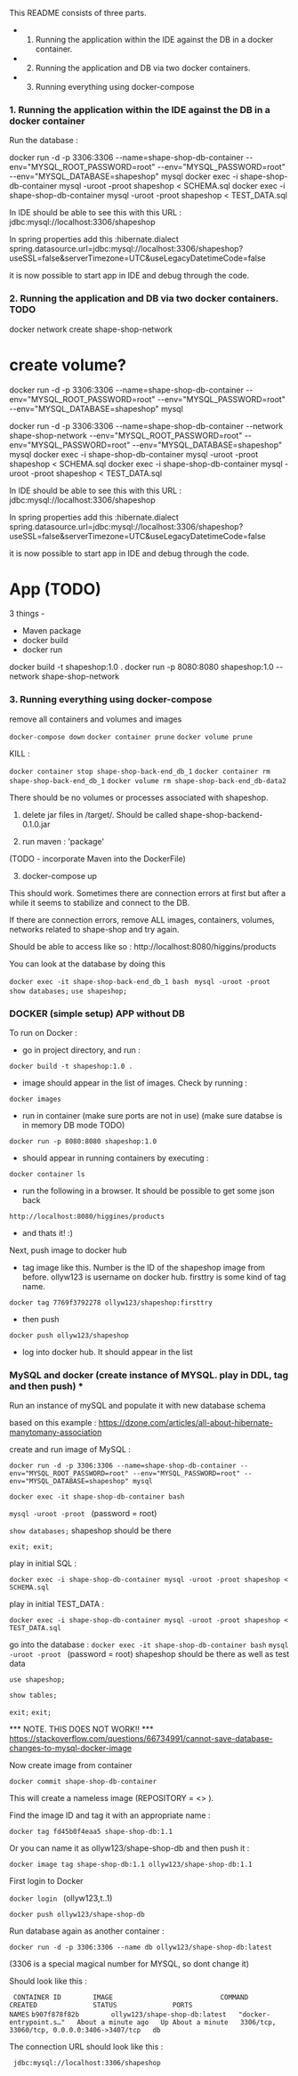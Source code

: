 

This README consists of three parts.

- 1. Running the application within the IDE against the DB in a docker container.
- 2. Running the application and DB via two docker containers.
- 3. Running everything using docker-compose

### 1. Running the application within the IDE against the DB in a docker container

Run the database :

docker run -d -p 3306:3306 --name=shape-shop-db-container --env="MYSQL_ROOT_PASSWORD=root" --env="MYSQL_PASSWORD=root" --env="MYSQL_DATABASE=shapeshop" mysql
docker exec -i shape-shop-db-container mysql -uroot -proot shapeshop < SCHEMA.sql
docker exec -i shape-shop-db-container mysql -uroot -proot shapeshop < TEST_DATA.sql

In IDE should be able to see this with this URL :
jdbc:mysql://localhost:3306/shapeshop

In spring properties add this :hibernate.dialect
spring.datasource.url=jdbc:mysql://localhost:3306/shapeshop?useSSL=false&serverTimezone=UTC&useLegacyDatetimeCode=false

it is now possible to start app in IDE and debug through the code.







### 2. Running the application and DB via two docker containers. TODO

docker network create shape-shop-network
# create volume?

docker run -d -p 3306:3306 --name=shape-shop-db-container --env="MYSQL_ROOT_PASSWORD=root" --env="MYSQL_PASSWORD=root" --env="MYSQL_DATABASE=shapeshop" mysql


docker run -d -p 3306:3306 --name=shape-shop-db-container --network shape-shop-network --env="MYSQL_ROOT_PASSWORD=root" --env="MYSQL_PASSWORD=root" --env="MYSQL_DATABASE=shapeshop" mysql
docker exec -i shape-shop-db-container mysql -uroot -proot shapeshop < SCHEMA.sql
docker exec -i shape-shop-db-container mysql -uroot -proot shapeshop < TEST_DATA.sql

In IDE should be able to see this with this URL :
jdbc:mysql://localhost:3306/shapeshop

In spring properties add this :hibernate.dialect
spring.datasource.url=jdbc:mysql://localhost:3306/shapeshop?useSSL=false&serverTimezone=UTC&useLegacyDatetimeCode=false

it is now possible to start app in IDE and debug through the code.

# App (TODO)
3 things -
- Maven package
- docker build
- docker run

docker build -t shapeshop:1.0 . 
docker run -p 8080:8080 shapeshop:1.0 --network shape-shop-network 







### 3. Running everything using docker-compose 

remove all containers and volumes and images

`` docker-compose down ``
`` docker container prune ``
`` docker volume prune ``

KILL :

`` docker container stop shape-shop-back-end_db_1 `` 
`` docker container rm shape-shop-back-end_db_1 `` 
`` docker volume rm shape-shop-back-end_db-data2 `` 

There should be no volumes or processes associated with shapeshop.


1) delete jar files in /target/. Should be called shape-shop-backend-0.1.0.jar

2) run maven : 'package' 

(TODO - incorporate Maven into the DockerFile)

3) docker-compose up

This should work. Sometimes there are connection errors at first but after a while it seems
to stabilize and connect to the DB.

If there are connection errors, remove ALL images, containers, volumes, networks related 
to shape-shop and try again.

Should be able to access like so :
http://localhost:8080/higgins/products


You can look at the database by doing this

``docker exec -it shape-shop-back-end_db_1 bash ``
``mysql -uroot -proot ``
``show databases;``
``use shapeshop;``






























### DOCKER (simple setup) APP without DB

To run on Docker :

- go in project directory, and run :

`` docker build -t shapeshop:1.0 . ``

- image should appear in the list of images. Check by running :

`` docker images ``
 
- run in container (make sure ports are not in use) (make sure databse is in memory DB mode TODO)

`` docker run -p 8080:8080 shapeshop:1.0 ``

- should appear in running containers by executing :

`` docker container ls ``

- run the following in a browser. It should be possible to get some json back

`` http://localhost:8080/higgines/products ``

- and thats it! :)

Next, push image to docker hub

- tag image like this. Number is the ID of the shapeshop image from before. ollyw123 is username on docker hub. firsttry is some kind of tag name.

`` docker tag 7769f3792278 ollyw123/shapeshop:firsttry ``

- then push 

`` docker push ollyw123/shapeshop ``

- log into docker hub. It should appear in the list





### MySQL and docker (create instance of MYSQL. play in DDL, tag and then push) *

Run an instance of mySQL and populate it with new database schema

based on this example :
https://dzone.com/articles/all-about-hibernate-manytomany-association

create and run image of MySQL :

``
docker run -d -p 3306:3306 --name=shape-shop-db-container --env="MYSQL_ROOT_PASSWORD=root" --env="MYSQL_PASSWORD=root" --env="MYSQL_DATABASE=shapeshop" mysql
``

``docker exec -it shape-shop-db-container bash ``

``mysql -uroot -proot ``
(password = root)

``show databases;``
shapeshop should be there

``exit;
exit;``

play in initial SQL :

``docker exec -i shape-shop-db-container mysql -uroot -proot shapeshop < SCHEMA.sql``

play in initial TEST_DATA :

``docker exec -i shape-shop-db-container mysql -uroot -proot shapeshop < TEST_DATA.sql``

go into the database :
``docker exec -it shape-shop-db-container bash``
``mysql -uroot -proot ``
(password = root)
shapeshop should be there as well as test data

``use shapeshop;``

``show tables;``

``exit;``
``exit;``




*** NOTE. THIS DOES NOT WORK!! *** 
https://stackoverflow.com/questions/66734991/cannot-save-database-changes-to-mysql-docker-image

Now create image from container 

``docker commit shape-shop-db-container``

This will create a nameless image (REPOSITORY = <<none>> ).

Find the image ID and tag it with an appropriate name :

``docker tag fd45b0f4eaa5 shape-shop-db:1.1 ``

Or you can name it as ollyw123/shape-shop-db and then push it :

``docker image tag shape-shop-db:1.1 ollyw123/shape-shop-db:1.1 ``

First login to Docker 

``docker login ``
(ollyw123,t..1)

`` docker push ollyw123/shape-shop-db ``

Run database again as another container :

`` docker run -d -p 3306:3306 --name db ollyw123/shape-shop-db:latest `` 

(3306 is a special magical number for MYSQL, so dont change it)

Should look like this :

`` CONTAINER ID        IMAGE                           COMMAND                  CREATED              STATUS              PORTS                                         NAMES`` 
`` b907f878f82b        ollyw123/shape-shop-db:latest   "docker-entrypoint.s…"   About a minute ago   Up About a minute   3306/tcp, 33060/tcp, 0.0.0.0:3406->3407/tcp   db `` 

The connection URL should look like this : 

`` jdbc:mysql://localhost:3306/shapeshop`` 









